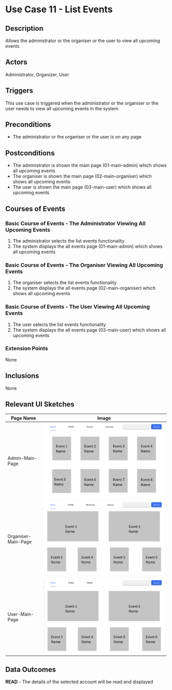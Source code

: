 # Use Case 11 - List Events

## Description

Allows the administrator or the organiser or the user to view all upcoming events

## Actors

Administrator, Organizer, User

## Triggers

This use case is triggered when the administrator or the organiser or the user needs to view all upcoming events in the system

## Preconditions

- The administrator or the organiser or the user is on any page

## Postconditions

- The administrator is shown the main page (01-main-admin) which shows all upcoming events
- The organiser is shown the main page (02-main-organiser) which shows all upcoming events
- The user is shown the main page (03-main-user) which shows all upcoming events

## Courses of Events

### Basic Course of Events - The Administrator Viewing All Upcoming Events

1. The administrator selects the list events functionality
2. The system displays the all events page (01-main-admin) which shows all upcoming events

### Basic Course of Events - The Organiser Viewing All Upcoming Events

1. The organiser selects the list events functionality
2. The system displays the all events page (02-main-organiser) which shows all upcoming events

### Basic Course of Events - The User Viewing All Upcoming Events

1. The user selects the list events functionality
2. The system displays the all events page (03-main-user) which shows all upcoming events


### Extension Points

None

## Inclusions

None

## Relevant UI Sketches
| Page Name           | Image                                                     |
|---------------------|-----------------------------------------------------------|
| Admin-Main-Page     | ![01-main-admin](UI/01-main-admin.png) |
| Organiser-Main-Page | ![02-main-organiser](UI/02-main-organiser.png)           |
| User-Main-Page      | ![03-main-user](UI/03-main-user.png)                      |


## Data Outcomes
**READ** - The details of the selected account will be read and displayed

